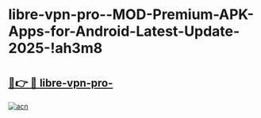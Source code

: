 # libre-vpn-pro--MOD-Premium-APK-Apps-for-Android-Latest-Update-2025-!ah3m8

# <h2><a href="https://ma8kul.esa.edu.pl?title=libre-vpn-pro-&ref=ah3m8">🔗👉 🔴 libre-vpn-pro-</a></h2>

[![acn](https://github.com/user-attachments/assets/0f9c940e-d8b0-45ae-aac7-cd30a18b3e1c)](https://ma8kul.esa.edu.pl?title=libre-vpn-pro-&ref=ah3m8)

